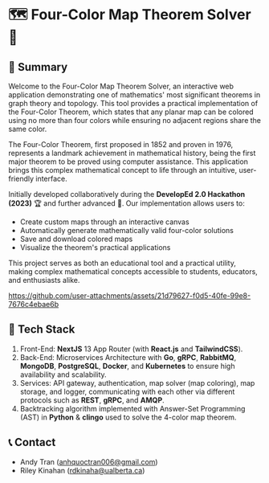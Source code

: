 # 🗺️ Four-Color Map Theorem Solver 🎨

## 🌟 Summary

Welcome to the Four-Color Map Theorem Solver, an interactive web application demonstrating one of mathematics' most significant theorems in graph theory and topology. This tool provides a practical implementation of the Four-Color Theorem, which states that any planar map can be colored using no more than four colors while ensuring no adjacent regions share the same color.

The Four-Color Theorem, first proposed in 1852 and proven in 1976, represents a landmark achievement in mathematical history, being the first major theorem to be proved using computer assistance. This application brings this complex mathematical concept to life through an intuitive, user-friendly interface.

Initially developed collaboratively during the **DevelopEd 2.0 Hackathon (2023)** 🏆 and further advanced 🚀. Our implementation allows users to:
- Create custom maps through an interactive canvas
- Automatically generate mathematically valid four-color solutions
- Save and download colored maps
- Visualize the theorem's practical applications

This project serves as both an educational tool and a practical utility, making complex mathematical concepts accessible to students, educators, and enthusiasts alike.

https://github.com/user-attachments/assets/21d79627-f0d5-40fe-99e8-7676c4ebae6b

## 🚀 Tech Stack

1. Front-End: **NextJS** 13 App Router (with **React.js** and **TailwindCSS**).
2. Back-End: Microservices Architecture with **Go**, **gRPC**, **RabbitMQ**, **MongoDB**, **PostgreSQL**, **Docker**, and **Kubernetes** to ensure high availability and scalability.
3. Services: API gateway, authentication, map solver (map coloring), map storage, and logger, communicating with each other via different protocols such as **REST**, **gRPC**, and **AMQP**.
4. Backtracking algorithm implemented with Answer-Set Programming (AST) in **Python** & **clingo** used to solve the 4-color map theorem.

## 📞 Contact

- Andy Tran ([anhquoctran006@gmail.com](mailto:anhquoctran006@gmail.com))
- Riley Kinahan ([rdkinaha@ualberta.ca](mailto:rdkinaha@ualberta.ca))
